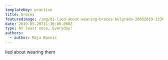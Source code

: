 ```yaml
---
templateKey: practice
title: braces
featuredimage: /img/01-lied-about-wearing-braces-belgrade-20052019-1330.jpg
date: 2019-05-20T11:30:00.000Z
type: At least once… Everyday!
authors:
  - author: Maja Bosnić
---
```

lied about wearing them
